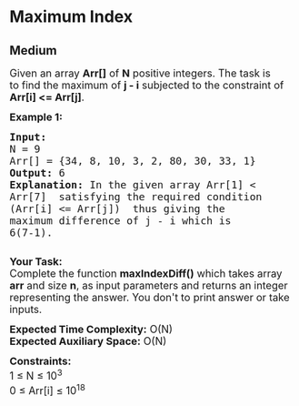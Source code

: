 # Maximum Index
## Medium 
<div class="problem-statement">
                <p></p><p><span style="font-size:18px">Given an array <strong>Arr[]</strong> of <strong>N</strong> positive integers. The task is to&nbsp;find the maximum of <strong>j - i</strong> subjected to the constraint of <strong>Arr[i] &lt;= Arr[j]</strong>.</span></p>

<p><span style="font-size:18px"><strong>Example 1:</strong></span></p>

<pre><span style="font-size:18px"><strong>Input:
</strong>N = 9
Arr[] = {34, 8, 10, 3, 2, 80, 30, 33, 1}
<strong>Output:</strong> 6
<strong>Explanation:</strong> In the given array Arr[1] &lt;
Arr[7]  satisfying the required condition
(Arr[i] &lt;= Arr[j])  thus giving the
maximum difference of j - i which is
6(7-1).
</span>
</pre>

<p><span style="font-size:18px"><strong>Your Task:</strong><br>
Complete the function <strong>maxIndexDiff()</strong>&nbsp;which takes array <strong>arr</strong> and size&nbsp;<strong>n</strong>,&nbsp;as input parameters&nbsp;and returns an integer representing the answer.&nbsp;You don't to print answer or take inputs.&nbsp;</span></p>

<p><span style="font-size:18px"><strong>Expected Time Complexity:</strong>&nbsp;O(N)<br>
<strong>Expected Auxiliary Space:</strong>&nbsp;O(N)</span></p>

<p><span style="font-size:18px"><strong>Constraints:</strong><br>
1 ≤ N ≤ 10<sup>3</sup><br>
0 ≤ Arr[i] ≤ 10<sup>18</sup></span></p>

<p>&nbsp;</p>
 <p></p>
            </div>